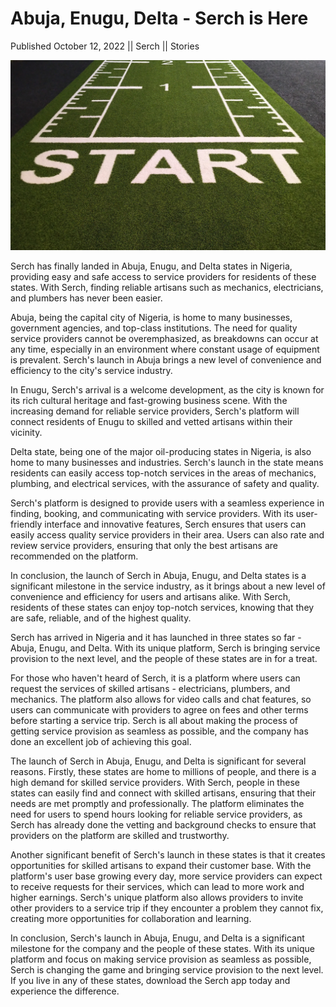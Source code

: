 # Abuja, Enugu, Delta - Serch is Here

Published October 12, 2022 || Serch || Stories

![Abuja, Enugu, Delta for Serch](../../../../../assets/blog/we-are-here.jpg)

Serch has finally landed in Abuja, Enugu, and Delta states in Nigeria, providing easy and safe access to service providers for residents of these states. With Serch, finding reliable artisans such as mechanics, electricians, and plumbers has never been easier.

Abuja, being the capital city of Nigeria, is home to many businesses, government agencies, and top-class institutions. The need for quality service providers cannot be overemphasized, as breakdowns can occur at any time, especially in an environment where constant usage of equipment is prevalent. Serch's launch in Abuja brings a new level of convenience and efficiency to the city's service industry.

In Enugu, Serch's arrival is a welcome development, as the city is known for its rich cultural heritage and fast-growing business scene. With the increasing demand for reliable service providers, Serch's platform will connect residents of Enugu to skilled and vetted artisans within their vicinity.

Delta state, being one of the major oil-producing states in Nigeria, is also home to many businesses and industries. Serch's launch in the state means residents can easily access top-notch services in the areas of mechanics, plumbing, and electrical services, with the assurance of safety and quality.

Serch's platform is designed to provide users with a seamless experience in finding, booking, and communicating with service providers. With its user-friendly interface and innovative features, Serch ensures that users can easily access quality service providers in their area. Users can also rate and review service providers, ensuring that only the best artisans are recommended on the platform.

In conclusion, the launch of Serch in Abuja, Enugu, and Delta states is a significant milestone in the service industry, as it brings about a new level of convenience and efficiency for users and artisans alike. With Serch, residents of these states can enjoy top-notch services, knowing that they are safe, reliable, and of the highest quality.

Serch has arrived in Nigeria and it has launched in three states so far - Abuja, Enugu, and Delta. With its unique platform, Serch is bringing service provision to the next level, and the people of these states are in for a treat.

For those who haven't heard of Serch, it is a platform where users can request the services of skilled artisans - electricians, plumbers, and mechanics. The platform also allows for video calls and chat features, so users can communicate with providers to agree on fees and other terms before starting a service trip. Serch is all about making the process of getting service provision as seamless as possible, and the company has done an excellent job of achieving this goal.

The launch of Serch in Abuja, Enugu, and Delta is significant for several reasons. Firstly, these states are home to millions of people, and there is a high demand for skilled service providers. With Serch, people in these states can easily find and connect with skilled artisans, ensuring that their needs are met promptly and professionally. The platform eliminates the need for users to spend hours looking for reliable service providers, as Serch has already done the vetting and background checks to ensure that providers on the platform are skilled and trustworthy.

Another significant benefit of Serch's launch in these states is that it creates opportunities for skilled artisans to expand their customer base. With the platform's user base growing every day, more service providers can expect to receive requests for their services, which can lead to more work and higher earnings. Serch's unique platform also allows providers to invite other providers to a service trip if they encounter a problem they cannot fix, creating more opportunities for collaboration and learning.

In conclusion, Serch's launch in Abuja, Enugu, and Delta is a significant milestone for the company and the people of these states. With its unique platform and focus on making service provision as seamless as possible, Serch is changing the game and bringing service provision to the next level. If you live in any of these states, download the Serch app today and experience the difference.
